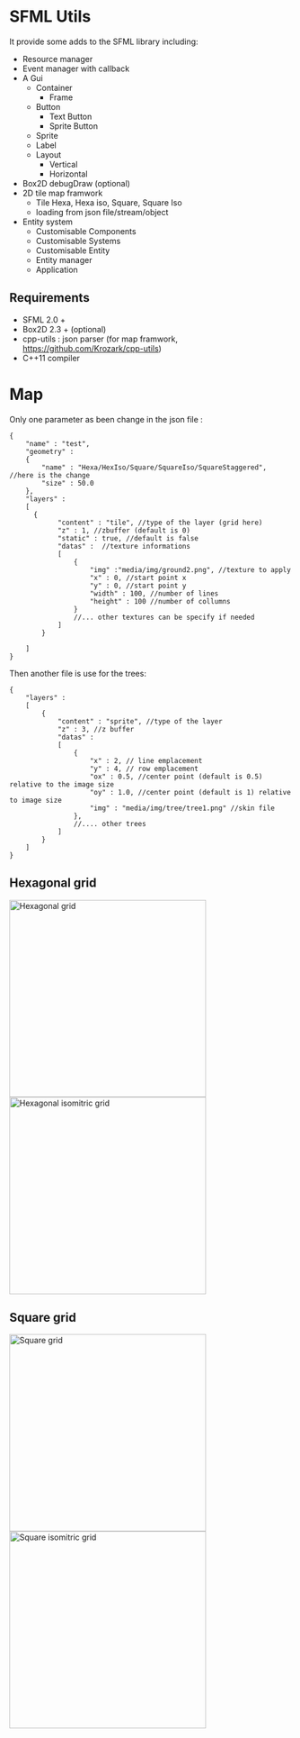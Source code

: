SFML Utils
==========

It provide some adds to the SFML library including:

* Resource manager
* Event manager with callback
* A Gui
  * Container
    * Frame
  * Button
    * Text Button
    * Sprite Button
  * Sprite
  * Label
  * Layout
    * Vertical
    * Horizontal
* Box2D debugDraw (optional)
* 2D tile map framwork
  * Tile Hexa, Hexa iso, Square, Square Iso
  * loading from json file/stream/object
* Entity system
  * Customisable Components
  * Customisable Systems
  * Customisable Entity
  * Entity manager
  * Application


Requirements
------------

* SFML 2.0 +
* Box2D 2.3 + (optional)
* cpp-utils : json parser (for map framwork, https://github.com/Krozark/cpp-utils)
* C++11 compiler


Map
===

Only one parameter as been change in the json file :

```
{
    "name" : "test",
    "geometry" :
    {
        "name" : "Hexa/HexIso/Square/SquareIso/SquareStaggered",    //here is the change
        "size" : 50.0
    },
    "layers" :
    [
      {
            "content" : "tile", //type of the layer (grid here)
            "z" : 1, //zbuffer (default is 0)
            "static" : true, //default is false
            "datas" :  //texture informations
            [
                {
                    "img" :"media/img/ground2.png", //texture to apply
                    "x" : 0, //start point x
                    "y" : 0, //start point y
                    "width" : 100, //number of lines
                    "height" : 100 //number of collumns
                }
                //... other textures can be specify if needed
            ]
        }

    ]
}
```

Then another file is use for the trees:

```
{
    "layers" : 
    [
        {
            "content" : "sprite", //type of the layer
            "z" : 3, //z buffer
            "datas" : 
            [
                {
                    "x" : 2, // line emplacement
                    "y" : 4, // row emplacement 
                    "ox" : 0.5, //center point (default is 0.5) relative to the image size
                    "oy" : 1.0, //center point (default is 1) relative to image size
                    "img" : "media/img/tree/tree1.png" //skin file
                },
                //.... other trees
            ]
        }
    ]
}
```


Hexagonal grid
---------
<img src="https://raw.githubusercontent.com/Krozark/SFML-utils/master/screen/Hexa.png" alt="Hexagonal grid" width="350px">
<img src="https://raw.githubusercontent.com/Krozark/SFML-utils/master/screen/HexaIso.png" alt="Hexagonal isomitric grid" width="350px">

Square grid
-----------

<img src="https://raw.githubusercontent.com/Krozark/SFML-utils/master/screen/Square.png" alt="Square grid" width="350px">
<img src="https://raw.githubusercontent.com/Krozark/SFML-utils/master/screen/SquareIso.png" alt="Square isomitric grid" width="350px">
